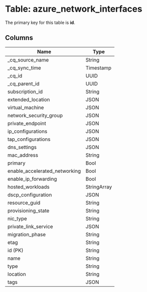 # Table: azure_network_interfaces



The primary key for this table is **id**.


## Columns
| Name          | Type          |
| ------------- | ------------- |
|_cq_source_name|String|
|_cq_sync_time|Timestamp|
|_cq_id|UUID|
|_cq_parent_id|UUID|
|subscription_id|String|
|extended_location|JSON|
|virtual_machine|JSON|
|network_security_group|JSON|
|private_endpoint|JSON|
|ip_configurations|JSON|
|tap_configurations|JSON|
|dns_settings|JSON|
|mac_address|String|
|primary|Bool|
|enable_accelerated_networking|Bool|
|enable_ip_forwarding|Bool|
|hosted_workloads|StringArray|
|dscp_configuration|JSON|
|resource_guid|String|
|provisioning_state|String|
|nic_type|String|
|private_link_service|JSON|
|migration_phase|String|
|etag|String|
|id (PK)|String|
|name|String|
|type|String|
|location|String|
|tags|JSON|